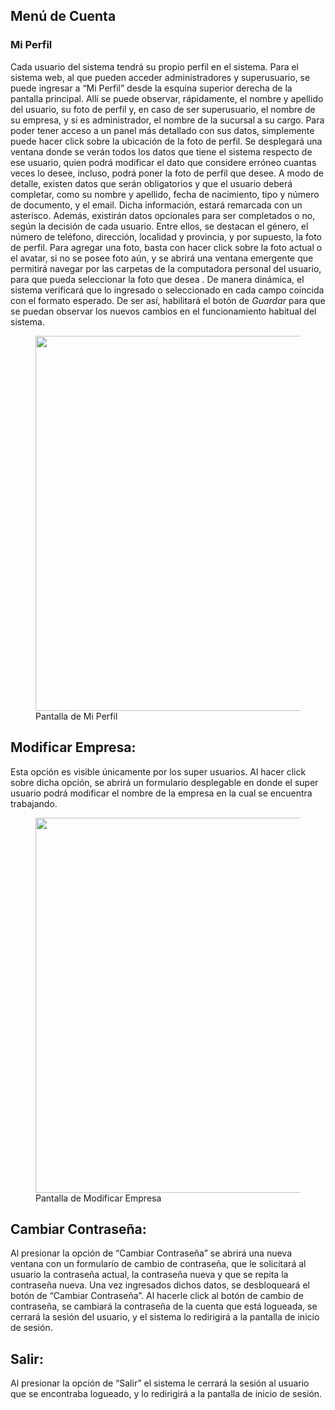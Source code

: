 ## Menú de Cuenta

### Mi Perfil

Cada usuario del sistema tendrá su propio perfil en el sistema. Para el sistema web, al que pueden acceder administradores y superusuario, se puede ingresar a “Mi Perfil” desde la esquina superior derecha de la pantalla principal. Allí se puede observar, rápidamente, el nombre y apellido del usuario, su foto de perfil y, en caso de ser superusuario, el nombre de su empresa, y si es administrador, el nombre de la sucursal a su cargo. Para poder tener acceso a un panel más detallado con sus datos, simplemente puede hacer click sobre la ubicación de la foto de perfil. 
Se desplegará una ventana donde se verán todos los datos que tiene el sistema respecto de ese usuario, quien podrá modificar el dato que considere erróneo cuantas veces lo desee, incluso, podrá poner la foto de perfil que desee.
A modo de detalle, existen datos que serán obligatorios y que el usuario deberá completar, como su nombre y apellido, fecha de nacimiento, tipo y número de documento, y el email. Dicha información, estará remarcada con un asterisco. Además, existirán datos opcionales para ser completados o no, según la decisión de cada usuario. Entre ellos, se destacan el género, el número de teléfono, dirección, localidad y provincia, y por supuesto, la foto de perfil. Para agregar una foto, basta con hacer click sobre la foto actual o el avatar, si no se posee foto aún, y se abrirá una ventana emergente que permitirá navegar por las carpetas de la computadora personal del usuario, para que pueda seleccionar la foto que desea . De manera dinámica, el sistema verificará que lo ingresado o seleccionado en cada campo coincida con el formato esperado. De ser así, habilitará el botón de *Guardar* para que se puedan observar los nuevos cambios en el funcionamiento habitual del sistema.

<figure>
    <a href="https://i.imgur.com/M3aBtke.png" target="_blank">
        <img src="https://i.imgur.com/M3aBtke.png" width="600"/>
    </a>
    <figcaption>Pantalla de Mi Perfil</figcaption>
</figure>

## Modificar Empresa:
Esta opción es visible únicamente por los super usuarios. Al hacer click sobre dicha opción, se abrirá un formulario desplegable en donde el super usuario podrá modificar el nombre de la empresa en la cual se encuentra trabajando.

<figure>
    <a href="https://i.imgur.com/oUdcXBv.png" target="_blank">
        <img src="https://i.imgur.com/oUdcXBv.png" width="600"/>
    </a>
    <figcaption>Pantalla de Modificar Empresa</figcaption>
</figure>

## Cambiar Contraseña:
Al presionar la opción de “Cambiar Contraseña” se abrirá una nueva ventana con un formulario de cambio de contraseña, que le solicitará al usuario la contraseña actual, la contraseña nueva y que se repita la contraseña nueva. Una vez ingresados dichos datos, se desbloqueará el botón de “Cambiar Contraseña”. Al hacerle click al botón de cambio de contraseña, se cambiará la contraseña de la cuenta que está logueada, se cerrará la sesión del usuario, y el sistema lo redirigirá a la pantalla de inicio de sesión.

## Salir:
Al presionar la opción de “Salir” el sistema le cerrará la sesión al usuario que se encontraba logueado, y lo redirigirá a la pantalla de inicio de sesión.
